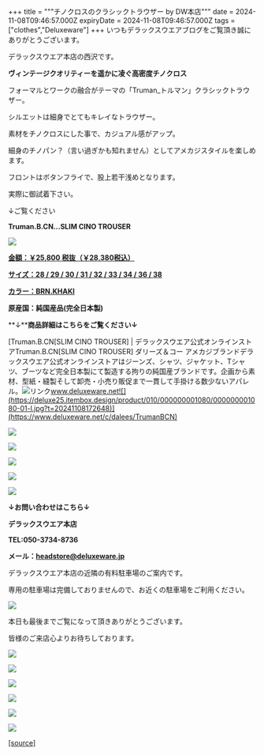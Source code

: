 +++
title = """チノクロスのクラシックトラウザー  by  DW本店"""
date = 2024-11-08T09:46:57.000Z
expiryDate = 2024-11-08T09:46:57.000Z
tags = ["clothes","Deluxeware"]
+++
いつもデラックスウエアブログをご覧頂き誠にありがとうございます。

デラックスウエア本店の西沢です。

**ヴィンテージクオリティーを遥かに凌ぐ高密度チノクロス**

フォーマルとワークの融合がテーマの「Truman\_トルマン」クラシックトラウザー。

シルエットは細身でとてもキレイなトラウザー。

素材をチノクロスにした事で、カジュアル感がアップ。

細身のチノパン？（言い過ぎかも知れません）としてアメカジスタイルを楽しめます。

フロントはボタンフライで、股上若干浅めとなります。

実際に御試着下さい。

↓ご覧ください

**Truman.B.CN...SLIM CINO TROUSER**

[![](https://stat.ameba.jp/user_images/20241108/18/deluxeware/c4/31/j/o1172156215507636054.jpg)](https://stat.ameba.jp/user_images/20241108/18/deluxeware/c4/31/j/o1172156215507636054.jpg)

[**金額：￥25,800 税抜（￥28,380税込）**](https://www.deluxeware.net/c/dalees/TrumanBCN)

[**サイズ：28 / 29 / 30 / 31 / 32 / 33 / 34 / 36 / 38**](https://www.deluxeware.net/c/dalees/TrumanBCN)

[**カラー：BRN.KHAKI**](https://www.deluxeware.net/c/dalees/TrumanBCN)

**原産国：純国産品(完全日本製)**

**↓****商品詳細はこちらをご覧ください↓**

[Truman.B.CN\[SLIM CINO TROUSER\] | デラックスウエア公式オンラインストアTruman.B.CN\[SLIM CINO TROUSER\] ダリーズ＆コー アメカジブランドデラックスウエア公式オンラインストアはジーンズ、シャツ、ジャケット、Tシャツ、ブーツなど完全日本製にて製造する拘りの純国産ブランドです。企画から素材、型紙・縫製そして卸売・小売り販促まで一貫して手掛ける数少ないアパレル。![リンク](https://c.stat100.ameba.jp/ameblo/symbols/v3.20.0/svg/gray/editor_link.svg)www.deluxeware.net![](https://deluxe25.itembox.design/product/010/000000001080/000000001080-01-l.jpg?t=20241108172648)](https://www.deluxeware.net/c/dalees/TrumanBCN)

[![](https://stat.ameba.jp/user_images/20241108/18/deluxeware/28/b3/j/o1172156215507636058.jpg)](https://stat.ameba.jp/user_images/20241108/18/deluxeware/28/b3/j/o1172156215507636058.jpg)

[![](https://stat.ameba.jp/user_images/20241108/18/deluxeware/5d/b5/j/o1172156215507636062.jpg)](https://stat.ameba.jp/user_images/20241108/18/deluxeware/5d/b5/j/o1172156215507636062.jpg)

[![](https://stat.ameba.jp/user_images/20241108/18/deluxeware/c2/e5/j/o1172156215507636055.jpg)](https://stat.ameba.jp/user_images/20241108/18/deluxeware/c2/e5/j/o1172156215507636055.jpg)

[![](https://stat.ameba.jp/user_images/20241108/18/deluxeware/84/71/j/o1168155615507636066.jpg)](https://stat.ameba.jp/user_images/20241108/18/deluxeware/84/71/j/o1168155615507636066.jpg)

[![](https://stat.ameba.jp/user_images/20241108/18/deluxeware/60/2c/j/o1170155815507636052.jpg)](https://stat.ameba.jp/user_images/20241108/18/deluxeware/60/2c/j/o1170155815507636052.jpg)

**↓お問い合わせはこちら↓**

**デラックスウエア本店**

**TEL:050-3734-8736**

**メール：headstore@deluxeware.jp**

デラックスウエア本店の近隣の有料駐車場のご案内です。

専用の駐車場は完備しておりませんので、お近くの駐車場をご利用ください。

[![](https://stat.ameba.jp/user_images/20231002/16/deluxeware/6e/11/j/o0800080015345677212.jpg?caw=800)](https://ameblo.jp/deluxeware/image-12823266760-15345677212.html)

本日も最後までご覧になって頂きありがとうございます。

皆様のご来店心よりお待ちしております。

[![](https://stat.ameba.jp/user_images/20241029/15/deluxeware/ac/ef/j/o1200050015503631118.jpg?caw=800)](https://www.deluxeware.net/f/STACKMAN)

[![](https://stat.ameba.jp/user_images/20241029/15/deluxeware/07/cc/j/o1200050015503632904.jpg?caw=800)](https://www.deluxeware.net/c/akita)

[![](https://stat.ameba.jp/user_images/20240614/12/deluxeware/fb/b4/j/o0800026015451324172.jpg?caw=800)](https://www.deluxeware.net/c/2024FWreserveall)

[![](https://stat.ameba.jp/user_images/20240315/15/deluxeware/04/7f/j/o0800026015413271803.jpg?caw=800)](https://www.instagram.com/deluxeware/?hl=ja)

[![](https://stat.ameba.jp/user_images/20220415/12/deluxeware/3b/ce/j/o0800026015103175481.jpg?caw=800)](https://www.deluxeware.net/f/headstore)

[![](https://stat.ameba.jp/user_images/20220415/12/deluxeware/d7/c6/j/o0800026015103175487.jpg?caw=800)](https://www.deluxeware.net/)

[[source]](https://ameblo.jp/deluxeware/entry-12874293273.html)
